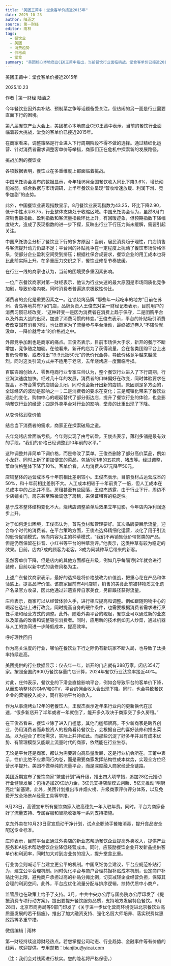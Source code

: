 ```yaml
---
title: "美团王莆中：堂食客单价接近2015年"
date: 2025-10-23
author: 陆涵之
source: 第一财经
editor: 雨林
tags:
  - 餐饮业
  - 美团
  - 消费趋势
  - 价格战
  - 堂食
summary: "美团核心本地商业CEO王莆中指出，当前餐饮行业面临挑战，堂食客单价已接近2015年水平。文章探讨了行业下行的原因，包括消费者趋于理性、平台补贴竞争和成本上升。商家正通过精细化运营、调整菜单和价格等策略自救，从“价格战”转向“价值战”。同时，平台和政府也在推出措施支持行业健康发展。"
---
```


美团王莆中：堂食客单价接近2015年

2025.10.23


作者 | 第一财经 陆涵之



今年餐饮业因外卖补贴、预制菜之争等话题备受关注，但热闹的另一面是行业需要直面下行的困境。

第八届餐饮产业大会上，美团核心本地商业CEO王莆中表示，当前的餐饮行业面临着较大挑战，堂食的客单价已接近2015年。

在商家看来，调整策略是行业进入下行周期阶段不得不做的选择。通过精细化运营、针对消费者需求调整客单价等举措，商家们正在危机中探索新的发展路径。

挑战加剧的餐饮业

各项数据表明，餐饮业在多重维度上都面临着挑战。

中国烹饪协会发布的数据显示，今年1到6月全国餐饮收入同比下降3.6%，增长动能减弱。综合数据与市场调研，上半年餐饮业呈现“营收增速放缓、利润下滑、竞争加剧”的态势。

此外，中国餐饮业表现指数显示，8月餐饮业表现指数为43.25，环比下降2.90，低于中性水平6.75，行业整体态势处于收缩区域。中国烹饪协会认为，虽然8月门店销售额指数、盈利指数和客流量指数环比上升，有回暖迹象，但预期指数下降幅度较大，造成了表现指数的进一步下探，反映出行业下行压力尚未缓解，需要引起关注。

中国烹饪协会分析了餐饮业下行的多方原因：当前，居民消费趋于理性，门店销售与客流提升动力仍显不足；平台间的补贴竞争在一定程度上扰动了餐饮市场价格体系，使部分企业盈利空间受到挤压；根据社保合规要求，餐饮企业的用工成本也将比此前实际上升。在多重压力交织之下，餐饮业修复节奏放缓。

在行业一线的商家也认为，当前的困境受多重因素影响。

一位广东餐饮商家对第一财经表示，他认为行业失速的最大原因是市场同质化竞争加剧，导致价格内卷。同时消费者普遍追求极致性价比。

消费者的变化是重要因素之一。连锁烧烤品牌 “那些年一起吃串的地方”目前在苏州、青岛等地共有7家门店，品牌负责人王俊杰对第一财经记者表示，目前用户的消费习惯已经改变，“这种转变一是因为消费者在消费上趋于保守，二是团购平台以及外卖大战的出现，加速了消费习惯的转变。”王俊杰表示，平台的补贴吸引消费者改变固有消费习惯，也让商家为了流量参与平台活动，最终被迫卷入“不降价就没单，一降价就亏本”的价格战之中。

外部竞争加剧也是商家的痛点。王俊杰表示，目前市场供大于求，新开的餐厅不断增加，竞争随之加剧。在他看来，新开的店为了获得流量，会在各类团购平台上出售低价套餐，或者推出“19.9元抵50元”的低价代金券，导致价格竞争越来越激烈。同时这类引流方式并不适用于老店，去年烧烤店一度面临亏损。

百联咨询创始人、零售电商行业专家庄帅认为，整个餐饮行业进入了下行周期，行业淘汰速度加快。经过几十年的发展，消费者的口味偏好在改变，同时体验要求在提高，不符合需求的店铺会关闭，同时也会新开出新的店铺。原因则是多方面的，全球经济的波动是影响之一；二是消费者的要求在变化；三是城镇化带来了餐饮业选址的变化，购物中心的崛起替代了部分街边店，提升了餐饮行业的体验，也会影响餐饮行业的经营；四是外卖平台对行业的影响，堂食的比重出现了下降。

从卷价格到卷价值

结合当下消费者的需求，商家正在探索破局之道。

去年烧烤店曾面临亏损，今年则实现了由亏转盈。王俊杰表示，薄利多销是最有效的手段，“我们的价格已经调整到10年前的水平。”

这种调整并非简单下调价格，而是修改了菜单。王俊杰删除了部分高价菜品，例如小龙虾。同时上新了更加便宜的菜品，包括1元1串的五花肉、猪皮等。经过调整，菜单价格整体下降了10%。客单价看，人均消费从67元降至50元。

店铺整体的运营成本与十年前相比差别较小。王俊杰表示，目前食材占运营成本的50%，和十年前相比差别不大。人工成本相较于十年前贵了一倍，但人工成本在总成本中的占比并不高。房租甚至有些回落，王俊杰透露，由于行业下行，周边不少店铺关门，房东甚至略微调低了房租，来保证租客的稳定性。

基于成本整体结构变化不大，烧烤店调整菜单后效果立竿见影，今年店内净利润逐步上升。

对于如何走出困境，王俊杰认为，首先食材和管理要好。其次品牌要展示流量，迎合每个时代的消费者。在平台策略方面，王俊杰选择精细化运营，淡化了用于引流的低价促销模式，转向内容为主的种草模式，“我们不再销售低价带货类的产品，但是仍然保留在抖音、小红书等平台的种草测评。”他表示，这类种草有较为稳定的效果。目前，店内7成的顾客为老客，3成为同城种草后带来的新客。

虽然客单价下降，但是店内的其他方面都在升级，例如几乎每隔1到2年就会进行装修，目前以新中式的装修风格为主。

上述广东餐饮商家表示，最好的选择是将价格战改为价值战，把重心花在产品和体验感上，提高品牌价值。该商家目前有4间店铺，销售的美食此前被非物质文化遗产名录官方收录，因此他通过非遗宣传自家美食，另辟蹊径获得流量。

庄帅表示，商家可以从经营体验入手，进行相应提高和调整。例如跟随购物中心的崛起在选址上进行改变，同时提高自身的硬件条件，也需要根据消费者需求进行烹饪手法和经营方式的调整。此外，随着外卖平台的崛起，餐饮业可以通过新的业态以及菜品的改善和调整吸引消费者。同时，应用新的技术例如无人炒菜，通过机器与人工的协同进一步降低成本，提高效率。

呼吁理性回归

作为高关注度的行业，哪怕在餐饮业下行之际仍有新玩家不断入局，也导致了汰换率持续走高。

美团提供的行业数据显示：仅去年一年，新开的门店就有388万家，闭店354万家。按照全国约900万餐饮存量门店计算，2024年餐饮行业汰换率接近40%。

对此，庄帅表示，餐饮业的下滑会直接影响平台，例如会导致平台的客单价下降，从而影响整体的GMV和GTV，平台的佣金收入会出现下降。同时，也会导致餐饮企业的营销投入减少，同样影响平台的收入。

作为从事烧烤业12年的老餐饮人，王俊杰表示近年来行业内的更新换代在加速，“很多新店开了半年或者一年就倒了，能开多久取决于商家交了多久房租。”

在王俊杰看来，餐饮业除了进入门槛低，其他门槛都很高。不少新商家是跨界创业，仍用消费者而非投资人的视角看待餐饮业，会根据自己的喜好装修和推出菜品，以为迎合了市场需求，实际上并非如此。而那些沉淀了好多年并且有成本优势、有管理模型又能跟上流量时代的商家，依然能在行业生存。

无论是平台还是商家，都认为需要转向高质量发展，这是行业机会所在。王莆中表示，性价比绝不应靠同行内卷，而是需要商家发挥结构性成本优势，实现全方位经营水平提升。美团不做单纯的流量平台，而是深度融入商家经营全链路。

美团近期宣布了餐饮商家“繁盛计划”再升级，推出四大项举措，追加28亿元推动行业健康发展：包括追加20亿助力金，3亿元支持店型模式创新、5亿元推动“明厨亮灶”新基建。此外，美团计划推出市井烟火榜、升级商家评价评分体系，以及免费开放全场景AI经营工具等举措。

9月23日，高德宣布所有餐饮商家入驻高德免一年入驻年费。同时，平台为商家备好了流量支持、专属客服和智能收银等一系列支持措施。

京东外卖在10月23日官宣启动干净计划，试点全职骑手餐箱消毒，提升食品安全配送专业标准。

庄帅表示，目前平台正通过外卖店的新业态帮助餐饮企业提高外卖收入，提供产业服务和AI技术帮助餐饮企业降低经营成本。同时，应鼓励餐饮企业开发新品提供客单价和利润率，同时加大对到店业务的投入，提升堂食比重。

行业协会则喊话平台建立更公平的机制。中国烹饪协会建议，平台应规范补贴行为，建立公平合理机制。同时优化平台与商户合理共担补贴成本机制，设定商户补贴比例上限，避免商户承担过高的补贴分摊比例，切实减轻企业经营负担，保障其合理的利润空间。此外，平台应优化流量分配与排序逻辑，扶持优质中小商户。

监管层也在政策上给予了支持。3月，中共中央办公厅与国务院办公厅印发了《提振消费专项行动方案》，提出要提升餐饮服务品质，支持地方发展特色餐饮。9月28日，北京市商务局等9部门印发了《关于进一步优化营商环境促进北京餐饮业高质量发展的若干措施》，推出了加大融资支持、强化名厨大师培养、落实税费优惠政策等多重举措。

微信编辑 | 雨林



第一财经持续追踪财经热点。若您掌握公司动态、行业趋势、金融事件等有价值的线索，欢迎提供。专用邮箱：bianjibu@yicai.com

（注：我们会对线索进行核实。您的隐私将严格保密。）

